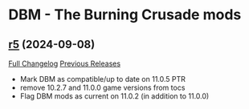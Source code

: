 # DBM - The Burning Crusade mods

## [r5](https://github.com/DeadlyBossMods/DBM-BurningCrusade/tree/r5) (2024-09-08)
[Full Changelog](https://github.com/DeadlyBossMods/DBM-BurningCrusade/compare/r4...r5) [Previous Releases](https://github.com/DeadlyBossMods/DBM-BurningCrusade/releases)

- Mark DBM as compatible/up to date on 11.0.5 PTR  
- remove 10.2.7 and 11.0.0 game versions from tocs  
- Flag DBM mods as current on 11.0.2 (in addition to 11.0.0)  
